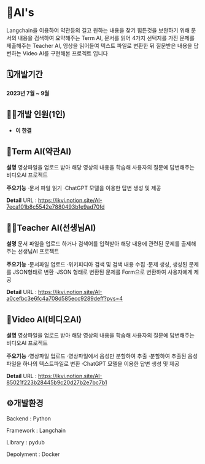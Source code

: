# 🤖AI's
Langchain을 이용하여 
약관등의 길고 원하는 내용을 찾기 힘든것을 보완하기 위해 문서의 내용을 검색하여 요약해주는 Term AI,
문서를 읽어 4가지 선택지를 가진 문제를 제출해주는 Teacher AI,
영상을 읽어들여 텍스트 파일로 변환한 뒤 질문받은 내용을 답변하는 Video AI를 구현해본 프로젝트 입니다

## 🗓️개발기간
**2023년 7월 ~ 9월**

## 👨‍💻개발 인원(1인)
- **이 한결**


## 📜Term AI(약관AI)
**설명**
영상파일을 업로드 받아 해당 영상의 내용을 학습해 사용자의 질문에 답변해주는 비디오AI 프로젝트

**주요기능**
·문서 파일 읽기
·ChatGPT 모델을 이용한 답변 생성 및 제공

**Detail**
URL : https://ikvi.notion.site/AI-7eca101b8c5542e7880493b1e9ad70fd


## 👨‍🏫Teacher AI(선생님AI)
**설명**
문서 파일을 업로드 하거나 검색어를 입력받아 해당 내용에 관련된 문제를 출제해주는 선생님AI 프로젝트

**주요기능**
·문서파일 업로드
·위키피디아 검색 및 검색 내용 수집
·문제 생성, 생성된 문제를 JSON형태로 변환
·JSON 형태로 변환된 문제를 Form으로 변환하여 사용자에게 제공

**Detail**
URL : https://ikvi.notion.site/AI-a0cefbc3e6fc4a708d585ecc9289deff?pvs=4


## 📼Video AI(비디오AI)
**설명**
영상파일을 업로드 받아 해당 영상의 내용을 학습해 사용자의 질문에 답변해주는 비디오AI 프로젝트

**주요기능**
·영상파일 업로드
·영상파일에서 음성만 분할하여 추출
·분할하여 추출된 음성파일을 하나의 텍스트파일로 변환
·ChatGPT 모델을 이용한 답변 생성 및 제공

**Detail**
URL : https://ikvi.notion.site/AI-85021f223b28445b9c20d27b2e7bc7b1


## ⚙️개발환경
Backend : Python

Framework : Langchain

Library : pydub

Depolyment : Docker
